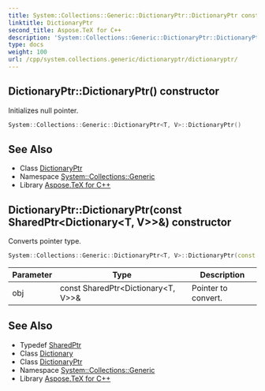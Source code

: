 ```yaml
---
title: System::Collections::Generic::DictionaryPtr::DictionaryPtr constructor
linktitle: DictionaryPtr
second_title: Aspose.TeX for C++
description: 'System::Collections::Generic::DictionaryPtr::DictionaryPtr constructor. Initializes null pointer in C++.'
type: docs
weight: 100
url: /cpp/system.collections.generic/dictionaryptr/dictionaryptr/
---
```

## DictionaryPtr::DictionaryPtr() constructor


Initializes null pointer.

```cpp
System::Collections::Generic::DictionaryPtr<T, V>::DictionaryPtr()
```

## See Also

* Class [DictionaryPtr](../)
* Namespace [System::Collections::Generic](../../)
* Library [Aspose.TeX for C++](../../../)
## DictionaryPtr::DictionaryPtr(const SharedPtr\<Dictionary\<T, V\>\>\&) constructor


Converts pointer type.

```cpp
System::Collections::Generic::DictionaryPtr<T, V>::DictionaryPtr(const SharedPtr<Dictionary<T, V>> &obj)
```


| Parameter | Type | Description |
| --- | --- | --- |
| obj | const SharedPtr\<Dictionary\<T, V\>\>\& | Pointer to convert. |

## See Also

* Typedef [SharedPtr](../../../system/sharedptr/)
* Class [Dictionary](../../dictionary/)
* Class [DictionaryPtr](../)
* Namespace [System::Collections::Generic](../../)
* Library [Aspose.TeX for C++](../../../)
